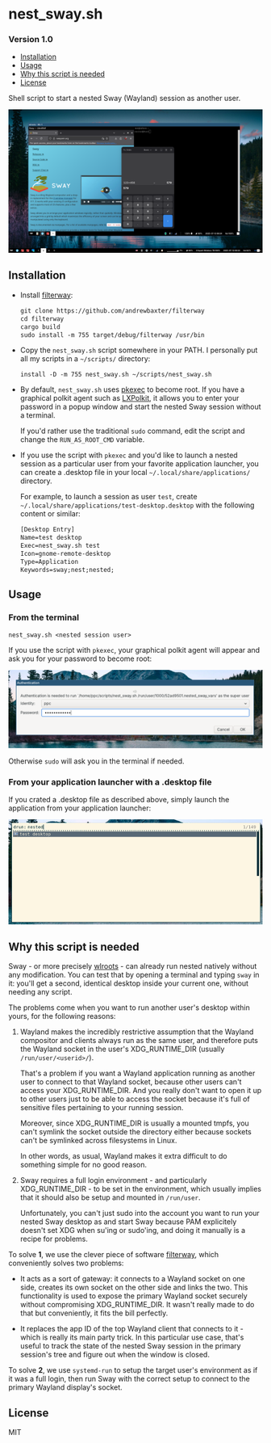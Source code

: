 # nest_sway.sh
### Version 1.0

* [Installation](#Installation)
* [Usage](#Usage)
* [Why this script is needed](#Why-this-script-is-needed)
* [License](#License)

Shell script to start a nested Sway (Wayland) session as another user.

![Nested Sway session](images/nested_sway_session.png)



## Installation

- Install [filterway](https://github.com/andrewbaxter/filterway):

  ```console
  git clone https://github.com/andrewbaxter/filterway
  cd filterway
  cargo build
  sudo install -m 755 target/debug/filterway /usr/bin
  ```

- Copy the `nest_sway.sh` script somewhere in your PATH. I personally put all my scripts in a `~/scripts/` directory:

  ```console
  install -D -m 755 nest_sway.sh ~/scripts/nest_sway.sh
  ```

- By default, `nest_sway.sh` uses [pkexec](https://allthings.how/use-pkexec-sudo-alternative-run-commands-root-linux/) to become root. If you have a graphical polkit agent such as [LXPolkit](https://blog.lxde.org/2010/03/28/lxpolkit-simple-policykit-authentication-agent/), it allows you to enter your password in a popup window and start the nested Sway session without a terminal.

  If you'd rather use the traditional `sudo` command, edit the script and change the `RUN_AS_ROOT_CMD` variable.

- If you use the script with `pkexec` and you'd like to launch a nested session as a particular user from your favorite application launcher, you can create a .desktop file in your local `~/.local/share/applications/` directory.

  For example, to launch a session as user `test`, create `~/.local/share/applications/test-desktop.desktop` with the following content or similar:

  ```
  [Desktop Entry]
  Name=test desktop
  Exec=nest_sway.sh test
  Icon=gnome-remote-desktop
  Type=Application
  Keywords=sway;nest;nested;
  ```



## Usage

### From the terminal

  ```console
  nest_sway.sh <nested session user>
  ```

  If you use the script with `pkexec`, your graphical polkit agent will appear and ask you for your password to become root:

  ![Polkit agent popup window](images/polkit_agent_popup_window.png)

  Otherwise `sudo` will ask you in the terminal if needed.

### From your application launcher with a .desktop file

  If you crated a .desktop file as described above, simply launch the application from your application launcher:

  ![Application launcher window](images/application_launcher_window.png)




## Why this script is needed

Sway - or more precisely [wlroots](https://github.com/swaywm/wlroots) - can already run nested natively without any modification. You can test that by opening a terminal and typing `sway` in it: you'll get a second, identical desktop inside your current one, without needing any script.

The problems come when you want to run another user's desktop within yours, for the following reasons:

1. Wayland makes the incredibly restrictive assumption that the Wayland compositor and clients always run as the same user, and therefore puts the Wayland socket in the user's XDG_RUNTIME_DIR (usually `/run/user/<userid>/`).

   That's a problem if you want a Wayland application running as another user to connect to that Wayland socket, because other users can't access your XDG_RUNTIME_DIR. And you really don't want to open it up to other users just to be able to access the socket because it's full of sensitive files pertaining to your running session.

   Moreover, since XDG_RUNTIME_DIR is usually a mounted tmpfs, you can't symlink the socket outside the directory either because sockets can't be symlinked across filesystems in Linux.

   In other words, as usual, Wayland makes it extra difficult to do something simple for no good reason.

2. Sway requires a full login environment - and particularly XDG_RUNTIME_DIR - to be set in the environment, which usually implies that it should also be setup and mounted in `/run/user`.

   Unfortunately, you can't just sudo into the account you want to run your nested Sway desktop as and start Sway because PAM explicitely doesn't set XDG when su'ing or sudo'ing, and doing it manually is a recipe for problems.

To solve **1**, we use the clever piece of software [filterway](https://github.com/andrewbaxter/filterway), which conveniently solves two problems:

- It acts as a sort of gateway: it connects to a Wayland socket on one side, creates its own socket on the other side and links the two. This functionality is used to expose the primary Wayland socket securely without compromising XDG_RUNTIME_DIR. It wasn't really made to do that but conveniently, it fits the bill perfectly.

- It replaces the app ID of the top Wayland client that connects to it - which is really its main party trick. In this particular use case, that's useful to track the state of the nested Sway session in the primary session's tree and figure out when the window is closed.

To solve **2**, we use `systemd-run` to setup the target user's environment as if it was a full login, then run Sway with the correct setup to connect to the primary Wayland display's socket.



## License

MIT
